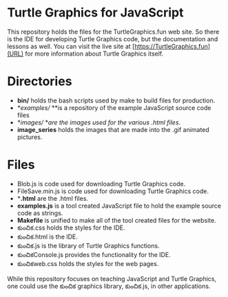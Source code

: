 # Turtle Graphics for JavaScript

This repository holds the files for the TurtleGraphics.fun web site. So there is the IDE for developing
Turtle Graphics code, but the documentation and lessons as well. You can visit the live site at
[https://TurtleGraphics.fun](URL) for more information about Turtle Graphics itself.

# Directories

* **bin/** holds the bash scripts used by make to build files for production.
* **examples/* **is a repository of the example JavaScript source code files
* **images/* **are the images used for the various .html files*.
* **image_series** holds the images that are made into the .gif animated pictures.

# Files

* Blob.js is code used for downloading Turtle Graphics code.
* FileSave.min.js is code used for downloading Turtle Graphics code.
* ***.html** are the .html files.
* **examples.js** is a tool created JavaScript file to hold the example source code as strings.
* **Makefile** is unified to make all of the tool created files for the website.
* కుంచిక.css holds the styles for the IDE.
* కుంచిక.html is the IDE.
* కుంచిక.js is the library of Turtle Graphics functions.
* కుంచికConsole.js provides the functionality for the IDE.
* కుంచికweb.css holds the styles for the web pages.


While this repository focuses on teaching JavaScript and Turtle Graphics, one could use the కుంచిక
graphics library, కుంచిక.js, in other applications.
